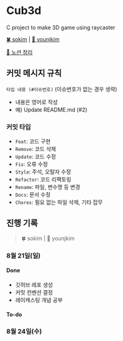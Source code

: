 # Cub3d

C project to make 3D game using raycaster


[🍀 sokim](https://github.com/S0YKIM) | [ :crystal_ball: younjkim](https://github.com/objectio)

[🔗 노션 정리](https://pouncing-elbow-0a4.notion.site/Cub3d-398cfcddc5cd4725a88dba8f2b59251b)

## 커밋 메시지 규칙

`타입 내용 (#이슈번호)` (이슈번호가 없는 경우 생략)

- 내용은 영어로 작성
- 예) Update README.md (#2)

### 커밋 타입

- `Feat`: 코드 구현
- `Remove`: 코드 삭제
- `Update`: 코드 수정
- `Fix`: 오류 수정
- `Style`: 주석, 오탈자 수정 
- `Refactor`: 코드 리팩토링
- `Rename`: 파일, 변수명 등 변경
- `Docs`: 문서 수정
- `Chores`: 필요 없는 파일 삭제, 기타 잡무 


## 진행 기록

> 🍀 sokim | :crystal_ball: younjkim

### 8월 21일(일)
#### Done
- 깃허브 레포 생성
- 커밋 컨벤션 결정
- 레이캐스팅 개념 공부
#### To-do

### 8월 24일(수)

